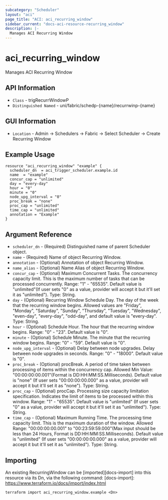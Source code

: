 ```yaml
---
subcategory: "Scheduler"
layout: "aci"
page_title: "ACI: aci_recurring_window"
sidebar_current: "docs-aci-resource-recurring_window"
description: |-
  Manages ACI Recurring Window
---
```


# aci_recurring_window #

Manages ACI Recurring Window

## API Information ##

* `Class` - trigRecurrWindowP
* `Distinguished Named` - uni/fabric/schedp-{name}/recurrwinp-{name}

## GUI Information ##

* `Location` - Admin -> Schedulers -> Fabric -> Select Scheduler -> Create Recurring Window


## Example Usage ##

```hcl
resource "aci_recurring_window" "example" {
  scheduler_dn  = aci_trigger_scheduler.example.id
  name  = "example"
  concur_cap = "unlimited"
  day = "every-day"
  hour = "0"
  minute = "0"
  node_upg_interval = "0"
  proc_break = "none"
  proc_cap = "unlimited"
  time_cap = "unlimited"
  annotation = "Example"
}
```

## Argument Reference ##

* `scheduler_dn` - (Required) Distinguished name of parent Scheduler object.
* `name` - (Required) Name of object Recurring Window.
* `annotation` - (Optional) Annotation of object Recurring Window.
* `name_alias` - (Optional) Name Alias of object Recurring Window.
* `concur_cap` - (Optional) Maximum Concurrent Tasks. The concurrency capacity limit. This is the maximum number of tasks that can be processed concurrently. Range: "1" - "65535". Default value is "unlimited"(If user sets "0" as a value, provider will accept it but it'll set it as "unlimited"). Type: String.
* `day` - (Optional) Recurring Window Schedule Day. The day of the week that the recurring window begins. Allowed values are "Friday", "Monday", "Saturday", "Sunday", "Thursday", "Tuesday", "Wednesday", "even-day", "every-day", "odd-day", and default value is "every-day". Type: String.
* `hour` - (Optional) Schedule Hour. The hour that the recurring window begins. Range: "0" - "23". Default value is "0". 
* `minute` - (Optional) Schedule Minute. The minute that the recurring window begins. Range: "0" - "59". Default value is "0".
* `node_upg_interval` - (Optional) Delay between node upgrades. Delay between node upgrades in seconds. Range: "0" - "18000". Default value is "0".
* `proc_break` - (Optional) procBreak. A period of time taken between processing of items within the concurrency cap. Allowed Min Value: "00:00:00:00.001"(Format is DD:HH:MM:SS.Milliseconds).  Default value is "none" (If user sets "00:00:00:00.000" as a value, provider will accept it but it'll set it as "none"). Type: String.
* `proc_cap` - (Optional) procCap. Processing size capacity limitation specification. Indicates the limit of items to be processed within this window. Range: "1" - "65535". Default value is "unlimited" (If user sets "0" as a value, provider will accept it but it'll set it as "unlimited"). Type: String.
* `time_cap` - (Optional) Maximum Running Time. The processing time capacity limit. This is the maximum duration of the window. Allowed Range: "00:00:00:00.001" to "00:23:59:59.000"(Max input should be less than 24 Hours, Format is DD:HH:MM:SS.Milliseconds). Default value is "unlimited" (If user sets "00:00:00:00.000" as a value, provider will accept it but it'll set it as "unlimited"). Type: String.


## Importing ##

An existing RecurringWindow can be [imported][docs-import] into this resource via its Dn, via the following command:
[docs-import]: https://www.terraform.io/docs/import/index.html


```
terraform import aci_recurring_window.example <Dn>
```